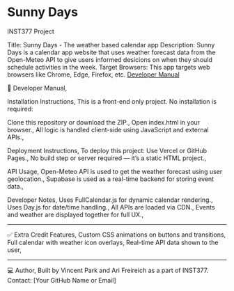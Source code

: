 # Sunny Days

INST377 Project

Title: Sunny Days - The weather based calendar app
Description: Sunny Days is a calendar app website that uses weather forecast data from the Open-Meteo API to give users informed desicions on when they should schedule activities in the week. 
Target Browsers: This app targets web browsers like Chrome, Edge, Firefox, etc. 
[Developer Manual](#developer-manual)




📄 Developer Manual,

Installation Instructions,
This is a front-end only project. No installation is required:

Clone this repository or download the ZIP.,
Open index.html in your browser.,
All logic is handled client-side using JavaScript and external APIs.,

Deployment Instructions,
To deploy this project:
Use Vercel or GitHub Pages.,
No build step or server required — it’s a static HTML project.,

API Usage,
Open-Meteo API is used to get the weather forecast using user geolocation.,
Supabase is used as a real-time backend for storing event data.,

Developer Notes,
Uses FullCalendar.js for dynamic calendar rendering.,
Uses Day.js for date/time handling.,
All APIs are loaded via CDN.,
Events and weather are displayed together for full UX.,

---

✅ Extra Credit Features,
Custom CSS animations on buttons and transitions,
Full calendar with weather icon overlays,
Real-time API data shown to the user,

---

💻 Author,
Built by Vincent Park and Ari Freireich as a part of INST377.
Contact: [Your GitHub Name or Email]
